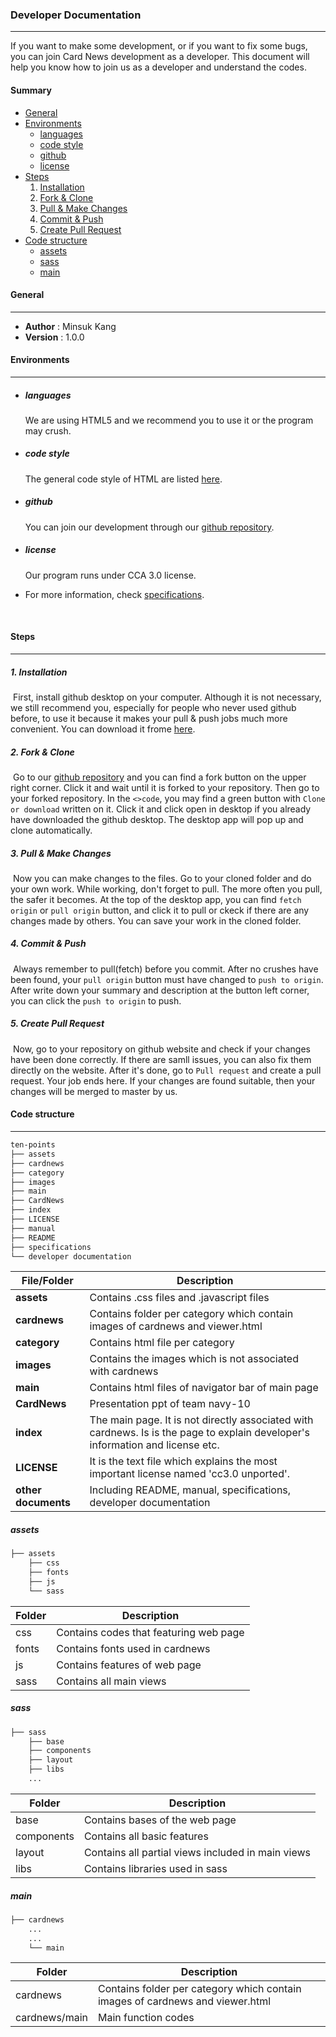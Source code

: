 ### Developer Documentation

---------------------------------------------------------------------

If you want to make some development, or if you want to fix some bugs, you can join Card News development as a developer. This document will help you know how to join us as a developer and understand the codes.

#### Summary

* [General](#general)
* [Environments](#environments)
   * [languages](#languages)
   * [code style](#code-style)
   * [github](#github)
   * [license](#license)
* [Steps](#steps)
   1. [Installation](#1-installation)
   2. [Fork & Clone](#2-fork--clone)
   3. [Pull & Make Changes](#3-pull--make-changes)
   4. [Commit & Push](#4-commit--push)
   5. [Create Pull Request](#5-create-pull-request)
* [Code structure](#code-structure)
   * [assets](#assets)
   * [sass](#sass)
   * [main](#main)



#### General 

------------------------------------------

- **Author**   : Minsuk Kang
- **Version**  : 1.0.0

#### Environments

--------------------------------------------

* ##### languages
  We are using HTML5 and we recommend you to use it or the program may crush.

* ##### code style
  The general code style of HTML are listed [here](https://google.github.io/styleguide/htmlcssguide.html). 

* ##### github
  You can join our development through our [github repository](https://github.com/navy10-of-ten-points/ten-points). 

* ##### license
  Our program runs under CCA 3.0 license.

* For more information, check [specifications](https://github.com/navy10-of-ten-points/ten-points/blob/master/specifications.md).

  ​


#### Steps

-----------------------------------------------------

##### 1. Installation 

​	First, install github desktop on your computer. Although it is not necessary, we still recommend you, especially for people who never used github before, to use it because it makes your pull & push jobs much more convenient. You can download it frome [here](https://desktop.github.com/).

##### 2. Fork & Clone

​	Go to our [github repository](https://sohn1029.github.io/ten-points/) and you can find a fork button on the upper right corner. Click it and wait until it is forked to your repository. Then go to your forked repository. In the ```<>code```, you may find a green button with ```Clone or download``` written on it. Click it and click open in desktop if you already have downloaded the github desktop. The desktop app will pop up and clone automatically.

##### 3. Pull & Make Changes 

​	Now you can make changes to the files. Go to your cloned folder and do your own work. While working, don't forget to pull. The more often you pull, the safer it becomes. At the top of the desktop app, you can find ```fetch origin``` or ```pull origin``` button, and click it to pull or ckeck if there are any changes made by others. You can save your work in the cloned folder. 

##### 4. Commit & Push

​	Always remember to pull(fetch) before you commit. After no crushes have been found, your ```pull origin``` button must have changed to ```push to origin```. After write down your summary and description at the button left corner, you can click the ```push to origin``` to push. 

##### 5. Create Pull Request

​	Now, go to your repository on github website and check if your changes have been done correctly. If there are samll issues, you can also fix them directly on the website. After it's done, go to ```Pull request``` and create a pull request. Your job ends here. If your changes are found suitable, then your changes will be merged to master by us.


#### Code structure

-----------------------

```html
ten-points
├── assets
├── cardnews
├── category
├── images
├── main
├── CardNews
├── index
├── LICENSE
├── manual
├── README
├── specifications
└── developer documentation
```

| File/Folder         | Description                              |
| ------------------- | ---------------------------------------- |
| **assets**          | Contains .css files and .javascript files |
| **cardnews**        | Contains folder per category which contain images of cardnews and viewer.html |
| **category**        | Contains html file per category          |
| **images**          | Contains the images which is not associated with cardnews |
| **main**            | Contains html files of navigator bar of main page |
| **CardNews**        | Presentation ppt of team navy-10         |
| **index**           | The main page. It is not directly associated with cardnews. Is is the page to explain developer's information and license etc. |
| **LICENSE**         | It is the text file which explains the most important license named 'cc3.0 unported'. |
| **other documents** | Including README, manual, specifications, developer documentation |



##### assets

```html
├── assets
    ├── css
    ├── fonts
    ├── js
    └── sass
```
| Folder | Description                            |
| ------ | -------------------------------------- |
| css    | Contains codes that featuring web page |
| fonts  | Contains fonts used in cardnews        |
| js     | Contains features of web page          |
| sass   | Contains all main views                |



##### sass

```html
├── sass
    ├── base
    ├── components
    ├── layout
    ├── libs
	...
```
| Folder     | Description                              |
| ---------- | ---------------------------------------- |
| base       | Contains bases of the web page           |
| components | Contains all basic features              |
| layout     | Contains all partial views included in main views |
| libs       | Contains libraries used in sass          |



##### main

```html
├── cardnews
	...
	...
	└── main
```

| Folder        | Description                              |
| ------------- | ---------------------------------------- |
| cardnews      | Contains folder per category which contain images of cardnews and viewer.html |
| cardnews/main | Main function codes                      |
